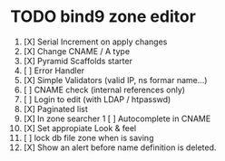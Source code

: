 TODO bind9 zone editor
======================

1. [X] Serial Increment on apply changes
1. [X] Change CNAME / A type
1. [X] Pyramid Scaffolds starter
1. [ ] Error Handler
1. [X] Simple Validators (valid IP, ns formar name...)
1. [ ] CNAME check (internal references only)
1. [ ] Login to edit (with LDAP / htpasswd)
1. [X] Paginated list
1. [X] In zone searcher
1  [ ] Autocomplete in CNAME
1. [X] Set appropiate Look & feel
1. [ ] lock db file zone when is saving
1. [X] Show an alert before name definition is deleted.
